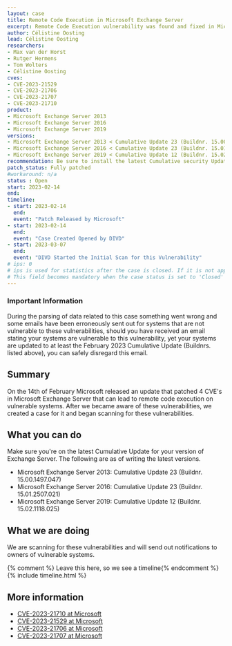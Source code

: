 ```yaml
---
layout: case
title: Remote Code Execution in Microsoft Exchange Server
excerpt: Remote Code Execution vulnerability was found and fixed in Microsoft Exchange Server, the DIVD is scanning for vulnerable systems and notifying owners of vulnerable systems
author: Célistine Oosting
lead: Célistine Oosting
researchers:
- Max van der Horst
- Rutger Hermens
- Tom Wolters
- Célistine Oosting
cves:
- CVE-2023-21529
- CVE-2023-21706
- CVE-2023-21707
- CVE-2023-21710
product: 
- Microsoft Exchange Server 2013
- Microsoft Exchange Server 2016
- Microsoft Exchange Server 2019
versions:
- Microsoft Exchange Server 2013 < Cumulative Update 23 (Buildnr. 15.00.1497.047)
- Microsoft Exchange Server 2016 < Cumulative Update 23 (Buildnr. 15.01.2507.021)
- Microsoft Exchange Server 2019 < Cumulative Update 12 (Buildnr. 15.02.1118.025)
recommendation: Be sure to install the latest Cumulative security Update from Microsoft for Exchange
patch_status: Fully patched
#workaround: n/a
status : Open
start: 2023-02-14
end: 
timeline:
- start: 2023-02-14
  end:
  event: "Patch Released by Microsoft"
- start: 2023-02-14
  end:
  event: "Case Created Opened by DIVD"
- start: 2023-03-07
  end:
  event: "DIVD Started the Initial Scan for this Vulnerability"
# ips: 0 
# ips is used for statistics after the case is closed. If it is not applicable, you can set IPs to n/a (e.g. stolen credentials)
# This field becomes mandatory when the case status is set to 'Closed'
---
```


### Important Information

During the parsing of data related to this case something went wrong and some emails have been erroneously sent out for systems that are not vulnerable to these vulnerabilities, should you have received an email stating your systems are vulnerable to this vulnerability, yet your systems are updated to at least the February 2023 Cumulative Update (Buildnrs. listed above), you can safely disregard this email. 


## Summary

On the 14th of February Microsoft released an update that patched 4 CVE's in Microsoft Exchange Server that can lead to remote code execution on vulnerable systems.
After we became aware of these vulnerabilities, we created a case for it and began scanning for these vulnerabilities. 

## What you can do

Make sure you're on the latest Cumulative Update for your version of Exchange Server.
The following are as of writing the latest versions. 

* Microsoft Exchange Server 2013: Cumulative Update 23 (Buildnr. 15.00.1497.047)
* Microsoft Exchange Server 2016: Cumulative Update 23 (Buildnr. 15.01.2507.021)
* Microsoft Exchange Server 2019: Cumulative Update 12 (Buildnr. 15.02.1118.025)

## What we are doing

We are scanning for these vulnerabilities and will send out notifications to owners of vulnerable systems.

{% comment %}  Leave this here, so we see a timeline{% endcomment %}
{% include timeline.html %}


## More information
* [CVE-2023-21710 at Microsoft](https://msrc.microsoft.com/update-guide/vulnerability/CVE-2023-21710)
* [CVE-2023-21529 at Microsoft](https://msrc.microsoft.com/update-guide/vulnerability/CVE-2023-21529)
* [CVE-2023-21706 at Microsoft](https://msrc.microsoft.com/update-guide/vulnerability/CVE-2023-21706)
* [CVE-2023-21707 at Microsoft](https://msrc.microsoft.com/update-guide/vulnerability/CVE-2023-21707)
